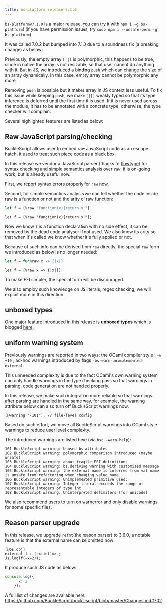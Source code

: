 ```yaml
---
title: bs-platform release 7.1.0
---
```


`bs-platform@7.1.0` is a major release, you can try it with `npm i -g bs-platform`!
(if you have permission issues, try `sudo npm i --unsafe-perm -g bs-platform`)

It was called 7.0.2 but bumped into 7.1.0 due to a soundness fix (a breaking change) as below:

Previously, the empty array `[||]` is polymorphic, this happens to be true, since in native the array is not resizable, so that user cannot do anything with it. But in JS, we introduced a binding `push` which can change the size of an array dynamically. In this case, empty array cannot be polymorphic any more.

Removing `push` is possible but it makes array in JS context less useful. To fix this issue while keeping `push`, we make `[||]` weakly typed so that its type inference is deferred until the first time it is used. If it is never used across the module, it has to be annotated with a concrete type, otherwise, the type checker will complain.

Several highlighted features are listed as below:

## Raw JavaScript parsing/checking

BuckleScript allows user to embed raw JavaScript code as an escape hatch, it used to treat such piece code as a black box.

In this release we vendor a JavaScript parser (thanks to [flowtype](https://github.com/facebook/flow)) for syntax checking and simple semantics analysis over `raw`, it is on-going work, but is already useful now.

First, we report syntax errors properly for `raw` now.

Second, for simple semantics analysis we can tell whether the code inside raw is a function or not and the arity of raw function:

```ocaml
let f = [%raw "function(x){return x}"]
```
```reason
let f = [%raw "function(x){return x}"];
```

Now we know `f` is a function declaration with no side effect, it can be removed by the dead code analyser if not used. We also know its arity so that when it's called we know whether it's fully applied or not.

Because of such info can be derived from `raw` directly, the special `raw` form we introduced as below is no longer needed:

```ocaml
let f = fun%raw x -> {|x|}
```
```reason
let f = [%raw x => {|x|}];
```
To make FFI simpler, the special form will be discouraged.

We also employ such knowledge on JS literals, regex checking, we will exploit more in this direction.

## unboxed types 

One major feature introduced in this release is **unboxed types** which is blogged [here](https://bucklescript.github.io/blog/2019/12/20/release-7-02).


## uniform warning system

Previously warnings are reported in two ways:
the OCaml compiler style : `-w +10` ;
ad-hoc warnings introduced by flags `-bs-warn-unimplemented-external`.

This unneeded complexity is due to the fact OCaml's own warning system can only handle warnings in the type checking pass so that warnings in parsing, code generation are not handled properly.

In this release, we make such integration more reliable so that warnings after parsing are handled in the same way, for example, the warning attribute below can also turn off  BuckleScript warnings now.

```reason
[@warning "-101"]; // file-level config
```

Based on such effort, we move all BuckleScript warnings into OCaml style warnings to reduce user level complexity.

The introduced warnings are listed here (via `bsc -warn-help`):

```
101 BuckleScript warning: Unused bs attributes
102 BuckleScript warning: polymorphic comparison introduced (maybe unsafe)
103 BuckleScript warning: about fragile FFI definitions
104 BuckleScript warning: bs.deriving warning with customized message 
105 BuckleScript warning: the external name is inferred from val name is unsafe from refactoring when changing value name
106 BuckleScript warning: Unimplemented primitive used:
107 BuckleScript warning: Integer literal exceeds the range of representable integers of type int
108 BuckleScript warning: Uninterpreted delimiters (for unicode)
```

We also recommend users to turn on warnerror and only disable warnings for some specific files.

## Reason parser upgrade

In this release, we upgrade `refmt`(the reason parser) to 3.6.0, a notable feature is that the external name can be omitted now:

```
[@bs.obj]
external f : (~x:int)=>_; 
Js.log(f(~x=2));
```
It produce such JS code as below:
```js
console.log({
      x: 2
    });

```

A full list of changes are available here: https://github.com/BuckleScript/bucklescript/blob/master/Changes.md#702
